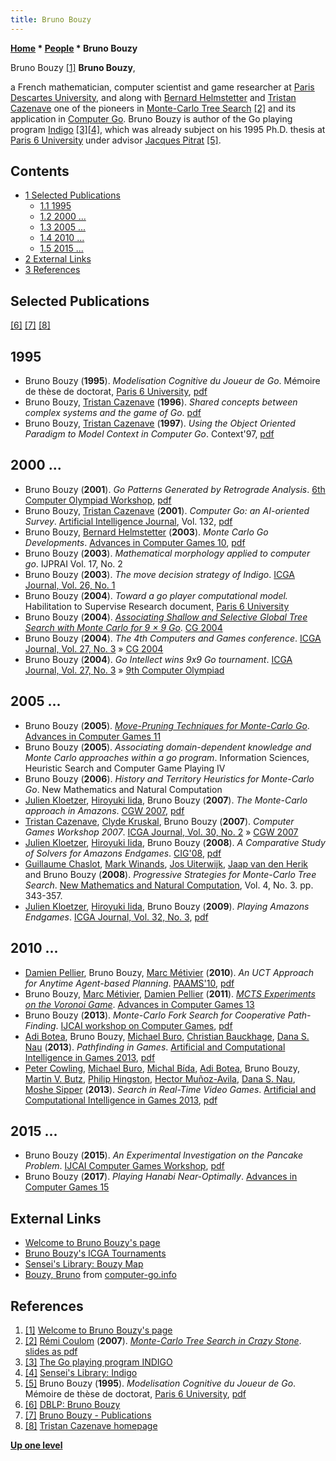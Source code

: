 ```yaml
---
title: Bruno Bouzy
---
```

**[Home](Home "Home") * [People](People "People") * Bruno Bouzy**

[](http://www.math-info.univ-paris5.fr/~bouzy/) Bruno Bouzy <a id="cite-note-1" href="#cite-ref-1">[1]</a>
**Bruno Bouzy**,

a French mathematician, computer scientist and game researcher at [Paris Descartes University](University_of_Paris#5 "University of Paris"), and along with [Bernard Helmstetter](Bernard_Helmstetter "Bernard Helmstetter") and [Tristan Cazenave](Tristan_Cazenave "Tristan Cazenave") one of the pioneers in [Monte-Carlo Tree Search](Monte-Carlo_Tree_Search "Monte-Carlo Tree Search") <a id="cite-note-2" href="#cite-ref-2">[2]</a> and its application in [Computer Go](Go "Go"). Bruno Bouzy is author of the Go playing program [Indigo](https://www.game-ai-forum.org/icga-tournaments/program.php?id=2) <a id="cite-note-3" href="#cite-ref-3">[3]</a><a id="cite-note-4" href="#cite-ref-4">[4]</a>, which was already subject on his 1995 Ph.D. thesis at [Paris 6 University](University_of_Paris#6 "University of Paris") under advisor [Jacques Pitrat](Jacques_Pitrat "Jacques Pitrat") <a id="cite-note-5" href="#cite-ref-5">[5]</a>.

## Contents

- [1 Selected Publications](#selected-publications)
  - [1.1 1995](#1995)
  - [1.2 2000 ...](#2000-...)
  - [1.3 2005 ...](#2005-...)
  - [1.4 2010 ...](#2010-...)
  - [1.5 2015 ...](#2015-...)
- [2 External Links](#external-links)
- [3 References](#references)

## Selected Publications

<a id="cite-note-6" href="#cite-ref-6">[6]</a> <a id="cite-note-7" href="#cite-ref-7">[7]</a> <a id="cite-note-8" href="#cite-ref-8">[8]</a>

## 1995

- Bruno Bouzy (**1995**). *Modelisation Cognitive du Joueur de Go*. Mémoire de thèse de doctorat, [Paris 6 University](University_of_Paris#6 "University of Paris"), [pdf](http://bibliographie.jeudego.org/these_bruno_bouzy.pdf)
- Bruno Bouzy, [Tristan Cazenave](Tristan_Cazenave "Tristan Cazenave") (**1996**). *Shared concepts between complex systems and the game of Go*. [pdf](http://www.lamsade.dauphine.fr/~cazenave/papers/shared96.pdf)
- Bruno Bouzy, [Tristan Cazenave](Tristan_Cazenave "Tristan Cazenave") (**1997**). *Using the Object Oriented Paradigm to Model Context in Computer Go*. Context'97, [pdf](http://www.lamsade.dauphine.fr/~cazenave/papers/context97.pdf)

## 2000 ...

- Bruno Bouzy (**2001**). *Go Patterns Generated by Retrograde Analysis*. [6th Computer Olympiad Workshop](6th_Computer_Olympiad#Workshop "6th Computer Olympiad"), [pdf](http://www.mi.parisdescartes.fr/~bouzy/publications/RAGO.pdf)
- Bruno Bouzy, [Tristan Cazenave](Tristan_Cazenave "Tristan Cazenave") (**2001**). *Computer Go: an AI-oriented Survey*. [Artificial Intelligence Journal](https://en.wikipedia.org/wiki/Artificial_Intelligence_%28journal%29), Vol. 132, [pdf](http://www.lamsade.dauphine.fr/~cazenave/papers/APS-final.pdf)
- Bruno Bouzy, [Bernard Helmstetter](Bernard_Helmstetter "Bernard Helmstetter") (**2003**). *Monte Carlo Go Developments*. [Advances in Computer Games 10](Advances_in_Computer_Games_10 "Advances in Computer Games 10"), [pdf](http://www.ai.univ-paris8.fr/%7Ebh/articles/acg10-mcgo.pdf)
- Bruno Bouzy (**2003**). *Mathematical morphology applied to computer go*. IJPRAI Vol. 17, No. 2
- Bruno Bouzy (**2003**). *The move decision strategy of Indigo*. [ICGA Journal, Vol. 26, No. 1](ICGA_Journal#26_1 "ICGA Journal")
- Bruno Bouzy (**2004**). *Toward a go player computational model.* Habilitation to Supervise Research document, [Paris 6 University](https://en.wikipedia.org/wiki/Paris_VI_University)
- Bruno Bouzy (**2004**). *[Associating Shallow and Selective Global Tree Search with Monte Carlo for 9 × 9 Go](http://link.springer.com/chapter/10.1007/11674399_5)*. [CG 2004](CG_2004 "CG 2004")
- Bruno Bouzy (**2004**). *The 4th Computers and Games conference*. [ICGA Journal, Vol. 27, No. 3](ICGA_Journal#27_3 "ICGA Journal") » [CG 2004](CG_2004 "CG 2004")
- Bruno Bouzy (**2004**). *Go Intellect wins 9x9 Go tournament*. [ICGA Journal, Vol. 27, No. 3](ICGA_Journal#27_3 "ICGA Journal") » [9th Computer Olympiad](9th_Computer_Olympiad#Go9x9 "9th Computer Olympiad")

## 2005 ...

- Bruno Bouzy (**2005**). *[Move-Pruning Techniques for Monte-Carlo Go](http://link.springer.com/chapter/10.1007/11922155_8)*. [Advances in Computer Games 11](Advances_in_Computer_Games_11 "Advances in Computer Games 11")
- Bruno Bouzy (**2005**). *Associating domain-dependent knowledge and Monte Carlo approaches within a go program*. Information Sciences, Heuristic Search and Computer Game Playing IV
- Bruno Bouzy (**2006**). *History and Territory Heuristics for Monte-Carlo Go*. New Mathematics and Natural Computation
- [Julien Kloetzer](index.php?title=Julien_Kloetzer&action=edit&redlink=1 "Julien Kloetzer (page does not exist)"), [Hiroyuki Iida](Hiroyuki_Iida "Hiroyuki Iida"), Bruno Bouzy (**2007**). *The Monte-Carlo approach in Amazons*. [CGW 2007](CGW_2007 "CGW 2007"), [pdf](http://www.mi.parisdescartes.fr/~bouzy/publications/KIB-MCAmazons-CGW07.pdf)
- [Tristan Cazenave](Tristan_Cazenave "Tristan Cazenave"), [Clyde Kruskal](Clyde_Kruskal "Clyde Kruskal"), Bruno Bouzy (**2007**). *Computer Games Workshop 2007*. [ICGA Journal, Vol. 30, No. 2](ICGA_Journal#30_2 "ICGA Journal") » [CGW 2007](CGW_2007 "CGW 2007")
- [Julien Kloetzer](index.php?title=Julien_Kloetzer&action=edit&redlink=1 "Julien Kloetzer (page does not exist)"), [Hiroyuki Iida](Hiroyuki_Iida "Hiroyuki Iida"), Bruno Bouzy (**2008**). *A Comparative Study of Solvers for Amazons Endgames*. [CIG'08](http://www.csse.uwa.edu.au/cig08/Proceedings/toc.html), [pdf](http://www.csse.uwa.edu.au/cig08/Proceedings/papers/8033.pdf)
- [Guillaume Chaslot](Guillaume_Chaslot "Guillaume Chaslot"), [Mark Winands](Mark_Winands "Mark Winands"), [Jos Uiterwijk](Jos_Uiterwijk "Jos Uiterwijk"), [Jaap van den Herik](Jaap_van_den_Herik "Jaap van den Herik") and Bruno Bouzy (**2008**). *Progressive Strategies for Monte-Carlo Tree Search*. [New Mathematics and Natural Computation](http://www.worldscinet.com/nmnc/nmnc.shtml), Vol. 4, No. 3. pp. 343-357.
- [Julien Kloetzer](index.php?title=Julien_Kloetzer&action=edit&redlink=1 "Julien Kloetzer (page does not exist)"), [Hiroyuki Iida](Hiroyuki_Iida "Hiroyuki Iida"), Bruno Bouzy (**2009**). *Playing Amazons Endgames*. [ICGA Journal, Vol. 32, No. 3](ICGA_Journal#32_3 "ICGA Journal"), [pdf](http://www.math-info.univ-paris5.fr/%7Ebouzy/publications/Kloetzer-AmazonsEndgames-ICGAJournal-Sep2009.pdf)

## 2010 ...

- [Damien Pellier](index.php?title=Damien_Pellier&action=edit&redlink=1 "Damien Pellier (page does not exist)"), Bruno Bouzy, [Marc Métivier](index.php?title=Marc_M%C3%A9tivier&action=edit&redlink=1 "Marc Métivier (page does not exist)") (**2010**). *An UCT Approach for Anytime Agent-based Planning*. [PAAMS'10](http://www.springer.com/de/book/9783642123832), [pdf](http://www.mi.parisdescartes.fr/~bouzy/publications/pellier-bouzy-metivier-paams10.pdf)
- Bruno Bouzy, [Marc Métivier](index.php?title=Marc_M%C3%A9tivier&action=edit&redlink=1 "Marc Métivier (page does not exist)"), [Damien Pellier](index.php?title=Damien_Pellier&action=edit&redlink=1 "Damien Pellier (page does not exist)") (**2011**). *[MCTS Experiments on the Voronoi Game](http://link.springer.com/chapter/10.1007/978-3-642-31866-5_9)*. [Advances in Computer Games 13](Advances_in_Computer_Games_13 "Advances in Computer Games 13")
- Bruno Bouzy (**2013**). *Monte-Carlo Fork Search for Cooperative Path-Finding*. [IJCAI workshop on Computer Games](Conferences#IJCAI2013 "Conferences"), [pdf](http://www.mi.parisdescartes.fr/~bouzy/publications/bouzy-mcfs4cpf-cgw13.pdf)
- [Adi Botea](Adi_Botea "Adi Botea"), Bruno Bouzy, [Michael Buro](Michael_Buro "Michael Buro"), [Christian Bauckhage](index.php?title=Christian_Bauckhage&action=edit&redlink=1 "Christian Bauckhage (page does not exist)"), [Dana S. Nau](Dana_S._Nau "Dana S. Nau") (**2013**). *Pathfinding in Games*. [Artificial and Computational Intelligence in Games 2013](https://dblp.uni-trier.de/db/conf/dagstuhl/dfu6.html), [pdf](http://drops.dagstuhl.de/opus/volltexte/2013/4333/pdf/4.pdf)
- [Peter Cowling](index.php?title=Peter_Cowling&action=edit&redlink=1 "Peter Cowling (page does not exist)"), [Michael Buro](Michael_Buro "Michael Buro"), [Michal Bída](index.php?title=Michal_B%C3%ADda&action=edit&redlink=1 "Michal Bída (page does not exist)"), [Adi Botea](Adi_Botea "Adi Botea"), Bruno Bouzy, [Martin V. Butz](index.php?title=Martin_V._Butz&action=edit&redlink=1 "Martin V. Butz (page does not exist)"), [Philip Hingston](index.php?title=Philip_Hingston&action=edit&redlink=1 "Philip Hingston (page does not exist)"), [Hector Muñoz-Avila](index.php?title=Hector_Mu%C3%B1oz-Avila&action=edit&redlink=1 "Hector Muñoz-Avila (page does not exist)"), [Dana S. Nau](Dana_S._Nau "Dana S. Nau"), [Moshe Sipper](index.php?title=Moshe_Sipper&action=edit&redlink=1 "Moshe Sipper (page does not exist)") (**2013**). *Search in Real-Time Video Games*. [Artificial and Computational Intelligence in Games 2013](https://dblp.uni-trier.de/db/conf/dagstuhl/dfu6.html), [pdf](http://drops.dagstuhl.de/opus/volltexte/2013/4332/pdf/3.pdf)

## 2015 ...

- Bruno Bouzy (**2015**). *An Experimental Investigation on the Pancake Problem*. [IJCAI Computer Games Workshop](Conferences#IJCAI2015 "Conferences"), [pdf](http://www.mi.parisdescartes.fr/~bouzy/publications/bouzy-pancake-cgw2015.pdf)
- Bruno Bouzy (**2017**). *Playing Hanabi Near-Optimally*. [Advances in Computer Games 15](Advances_in_Computer_Games_15 "Advances in Computer Games 15")

## External Links

- [Welcome to Bruno Bouzy's page](http://www.math-info.univ-paris5.fr/~bouzy/)
- [Bruno Bouzy's ICGA Tournaments](https://www.game-ai-forum.org/icga-tournaments/person.php?id=3)
- [Sensei's Library: Bouzy Map](http://senseis.xmp.net/?BouzyMap)
- [Bouzy, Bruno](http://www.computer-go.info/db/operson.php?a=Bouzy%2C+Bruno) from [computer-go.info](http://www.computer-go.info/)

## References

1. <a id="cite-ref-1" href="#cite-note-1">[1]</a> [Welcome to Bruno Bouzy's page](http://www.math-info.univ-paris5.fr/~bouzy/)
1. <a id="cite-ref-2" href="#cite-note-2">[2]</a> [Rémi Coulom](R%C3%A9mi_Coulom "Rémi Coulom") (**2007**). *[Monte-Carlo Tree Search in Crazy Stone](http://remi.coulom.free.fr/Hakone2007/)*. [slides as pdf](http://remi.coulom.free.fr/Hakone2007/Hakone.pdf)
1. <a id="cite-ref-3" href="#cite-note-3">[3]</a> [The Go playing program INDIGO](http://www.math-info.univ-paris5.fr/%7Ebouzy/INDIGO.html)
1. <a id="cite-ref-4" href="#cite-note-4">[4]</a> [Sensei's Library: Indigo](http://senseis.xmp.net/?Indigo)
1. <a id="cite-ref-5" href="#cite-note-5">[5]</a> Bruno Bouzy (**1995**). *Modelisation Cognitive du Joueur de Go*. Mémoire de thèse de doctorat, [Paris 6 University](University_of_Paris#6 "University of Paris"), [pdf](http://bibliographie.jeudego.org/these_bruno_bouzy.pdf)
1. <a id="cite-ref-6" href="#cite-note-6">[6]</a> [DBLP: Bruno Bouzy](http://www.informatik.uni-trier.de/%7Eley/db/indices/a-tree/b/Bouzy:Bruno.html)
1. <a id="cite-ref-7" href="#cite-note-7">[7]</a> [Bruno Bouzy - Publications](http://www.mi.parisdescartes.fr/%7Ebouzy/publications.html)
1. <a id="cite-ref-8" href="#cite-note-8">[8]</a> [Tristan Cazenave homepage](http://www.lamsade.dauphine.fr/~cazenave/)

**[Up one level](People "People")**

